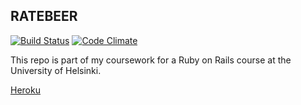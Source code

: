 ## RATEBEER
[![Build Status](https://travis-ci.org/rovaniemi/ratebeer.png)](https://travis-ci.org/rovaniemi/ratebeer)
[![Code Climate](https://codeclimate.com/github/rovaniemi/ratebeer.png)](https://codeclimate.com/github/rovaniemi/ratebeer)


This repo is part of my coursework for a Ruby on Rails course at the University of Helsinki.

[Heroku](https://cryptic-atoll-52777.herokuapp.com)
